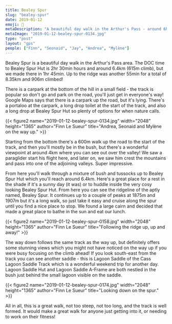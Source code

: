 ```yaml
---
title: Bealey Spur
slug: "bealey-spur"
date: 2019-01-12
emoji: 🥾
metaDescription: "A beautiful day walk in the Arthur's Pass - around 6hrs return to the hut, or longer if you want to go up further!"
metaImage: "2019-01-12-bealey-spur-0134.jpg"
type: "post"
layout: "gps"
people: ["Finn", "Seonaid", "Jay", "Andrea", "Mylène"]
---
```


Bealey Spur is a beautiful day walk in the Arthur's Pass area. The DOC time to Bealey Spur Hut is 2hr 30min hours and around 6.4km (615m climb), but we made there in 1hr 45min. Up to the ridge was another 55min for a total of 8.35km and 906m climbed!

There is a carpark at the bottom of the hill in a small field - the track is popular so don't go and park on the road, you'll just get in everyone's way! Google Maps says that there is a carpark up the road, but it's lying. There's a portaloo at the carpark, a long drop toilet at the start of the track, and also a long drop at Bealey Spur Hut so plenty of options for when nature calls.

{{< figure2 name="2019-01-12-bealey-spur-0134.jpg" width="2048" height="1365" author="Finn Le Sueur" title="Andrea, Seonaid and Mylène on the way up." >}}

Starting from the bottom there's a 600m walk up the road to the start of the track, and then you'll mostly be in the bush, but there's a wonderful viewpoint at around 4km where you can see out over the valley! We saw a paraglider start his flight here, and later on, we saw him crest the mountains and pass into one of the adjoining valleys. Super impressive.

From here you'll walk through a mixture of bush and tussocks up to Bealey Spur Hut which you'll reach around 6.4km. Here's a great place for a rest in the shade if it's a sunny day (it was) or to huddle inside the very cosy looking Bealey Spur Hut. From here you can see the ridgeline of the aptly named, Bealey Spur. It continues up to a couple of peaks at 1875m and 1907m but it's a long walk, so just take it easy and cruise along the spur until you find a nice place to stop. We found a large cairn and decided that made a great place to bathe in the sun and eat our lunch.

{{< figure2 name="2019-01-12-bealey-spur-0158.jpg" width="2048" height="1365" author="Finn Le Sueur" title="Following the ridge up, up and away!" >}}

The way down follows the same track as the way up, but definitely offers some stunning views which you might not have noticed on the way up if you were busy focusing on the climb ahead! If you look south-east from the track you can see another saddle - this is Lagoon Saddle of the Cass Lagoon Saddle Track which is a wonderful weekend trip for another day. Lagoon Saddle Hut and Lagoon Saddle A-Frame are both nestled in the bush just behind the small lagoon visible on the saddle.

{{< figure2 name="2019-01-12-bealey-spur-0174.jpg" width="2048" height="1365" author="Finn Le Sueur" title="Looking down on the spur." >}}

All in all, this is a great walk, not too steep, not too long, and the track is well formed. It would make a great walk for anyone just getting into it, or needing to work on their fitness!
